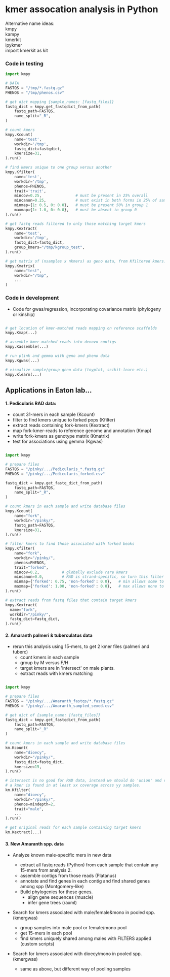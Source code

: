 
# kmer assocation analysis in Python

Alternative name ideas:  
kmpy  
kampy  
kmerkit  
ipykmer  
import kmerkit as kit  


### Code in testing
```python
import kmpy

# DATA
FASTQS = "/tmp/*.fastq.gz"
PHENOS = "/tmp/phenos.csv"

# get dict mapping {sample_names: [fastq_files]}
fastq_dict = kmpy.get_fastqdict_from_path(
    fastq_path=FASTQS, 
    name_split="_R",
)

# count kmers
kmpy.Kcount(
    name='test', 
    workdir='/tmp', 
    fastq_dict=fastqdict,
    kmersize=31,
).run()

# find kmers unique to one group versus another
kmpy.Kfilter(
    name='test', 
    workdir='/tmp', 
    phenos=PHENOS,
    trait='trait',
    mincov=0.25,               # must be present in 25% overall
    mincanon=0.25,             # must exist in both forms in 25% of samples where present.
    minmap={1: 0.5, 0: 0.0},   # must be present 50% in group 1
    maxmap={1: 1.0, 0: 0.0},   # must be absent in group 0
).run()

# get fastq reads filtered to only those matching target kmers
kmpy.Kextract(
    name='test',
    workdir='/tmp',
    fastq_dict=fastq_dict,
    group_kmers="/tmp/kgroup_test",
).run()  

# get matrix of (nsamples x nkmers) as geno data, from Kfiltered kmers.
kmpy.Kmatrix(
    name="test",
    workdir="/tmp",
    ...
)
```

### Code in development

  - Code for gwas/regression, incorporating covariance matrix (phylogeny or kinship)
```python

# get location of kmer-matched reads mapping on reference scaffolds
kmpy.Kmap(...)

# assemble kmer-matched reads into denovo contigs
kmpy.Kassemble(...)

# run plink and gemma with geno and pheno data
kmpy.Kgwas(...)

# visualize sample/group geno data (toyplot, scikit-learn etc.)
kmpy.Klearn(...)
```


## Applications in Eaton lab...

#### 1. Pedicularis RAD data:
  - count 31-mers in each sample (Kcount)
  - filter to find kmers unique to forked pops (Kfilter)
  - extract reads containing fork-kmers (Kextract)
  - map fork-kmer-reads to reference genome and annotation (Kmap)
  - write fork-kmers as genotype matrix (Kmatrix)
  - test for associations using gemma (Kgwas)

```python

import kmpy

# prepare files
FASTQS = "/pinky/.../Pedicularis_*.fastq.gz"
PHENOS = "/pinky/.../Pedicularis_forked.csv"

fastq_dict = kmpy.get_fastq_dict_from_path(
    fastq_path=FASTQS,
    name_split="_R",
)

# count kmers in each sample and write database files
kmpy.Kcount(
    name="fork", 
    workdir="/pinky/", 
    fastq_path=FASTQS, 
    kmersize=31,
).run()

# filter kmers to find those associated with forked beaks
kmpy.Kfilter(
    name="fork", 
    workdir="/pinky/", 
    phenos=PHENOS,
    trait="forked", 
    mincov=0.2,          # globally exclude rare kmers
    mincanon=0.0,        # RAD is strand-specific, so turn this filter off
    minmap={'forked': 0.75, 'non-forked': 0.0},   # min allows some to be missing randomly
    maxmap={'forked': 1.00, 'non-forked': 0.0},   # max allows none to occur in non-forked
).run()

# extract reads from fastq files that contain target kmers
kmpy.Kextract(
  name="fork", 
  workdir="/pinky/", 
  fastq_dict=fastq_dict,
).run()

```



#### 2. Amaranth palmeri & tuberculatus data
- rerun this analysis using 15-mers, to get 2 kmer files (palmeri and tuberc)
  - count kmers in each sample
  - group by M versus F/H
  - target kmers are in 'intersect' on male plants.
  - extract reads with kmers matching


```python

import kmpy

# prepare files
FASTQS = "/pinky/.../Amaranth_fastqs/*.fastq.gz"
PHENOS = "/pinky/.../Amaranth_sampled_sexed.csv"

# get dict of {sample_name: [fastq_files]}
fastq_dict = kmpy.get_fastqdict_from_path(
    fastq_path=FASTQS,
    name_split="_R"
)

# count kmers in each sample and write database files
km.Kcount(
    name="dioecy", 
    workdir="/pinky/", 
    fastq_dict=fastq_dict, 
    kmersize=15, 
).run()

# intersect is no good for RAD data, instead we should do 'union' and require that 
# a kmer is found in at least xx coverage across yy samples.
km.Kfilter(
    name="dioecy", 
    workdir="/pinky/", 
    phenos=mindepth=2, 
    trait="male", 
    ...
).run()

# get original reads for each sample containing target kmers
km.Kextract(...)
```
  
  
  
#### 3. New Amaranth spp. data

- Analyze known male-specific mers in new data
  - extract all fastq reads (Python) from each sample that contain any 15-mers from analysis 2.
  - assemble contigs from those reads (Platanus)
  - annotate and find genes in each contig and find shared genes among spp (Montgomery-like)
  - Build phylogenies for these genes.
      - align gene sequences (muscle)
      - infer gene trees (raxml)


- Search for kmers associated with male/female&mono in pooled spp. (kmergwas)
  - group samples into male pool or female/mono pool
  - get 15-mers in each pool
  - find kmers uniquely shared among males with FILTERS applied (custom scripts)
  
  
- Search for kmers associated with dioecy/mono in pooled spp. (kmergwas)
  - same as above, but different way of pooling samples
  
  
